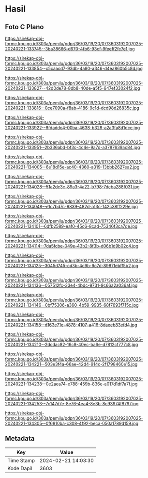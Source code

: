 # Hasil

## Foto C Plano

https://sirekap-obj-formc.kpu.go.id/303a/pemilu/pdpr/36/03/19/20/07/3603192007025-20240221-133745--3ba38666-d670-4fb6-93cf-9feeff2fc7e1.jpg

https://sirekap-obj-formc.kpu.go.id/303a/pemilu/pdpr/36/03/19/20/07/3603192007025-20240221-133854--c5caacd7-93db-4a90-a346-d4ea860b5c8d.jpg

https://sirekap-obj-formc.kpu.go.id/303a/pemilu/pdpr/36/03/19/20/07/3603192007025-20240221-133827--42d0de78-8db8-40de-a5f5-647ef33024f2.jpg

https://sirekap-obj-formc.kpu.go.id/303a/pemilu/pdpr/36/03/19/20/07/3603192007025-20240221-133816--0ce7090a-f8ab-4186-9c1d-dcd98d26835c.jpg

https://sirekap-obj-formc.kpu.go.id/303a/pemilu/pdpr/36/03/19/20/07/3603192007025-20240221-133922--8fdaddc4-00ba-4638-b328-a2a3fa8d1dce.jpg

https://sirekap-obj-formc.kpu.go.id/303a/pemilu/pdpr/36/03/19/20/07/3603192007025-20240221-133951--2b336abd-bf3c-4c4e-9a7d-a3787639ac84.jpg

https://sirekap-obj-formc.kpu.go.id/303a/pemilu/pdpr/36/03/19/20/07/3603192007025-20240221-134005--6e18d15e-ac40-4360-a319-13bbb2627ea2.jpg

https://sirekap-obj-formc.kpu.go.id/303a/pemilu/pdpr/36/03/19/20/07/3603192007025-20240221-134028--51a2dc3c-89a3-4a22-b798-7dcba288f031.jpg

https://sirekap-obj-formc.kpu.go.id/303a/pemilu/pdpr/36/03/19/20/07/3603192007025-20240221-134048--e1c7bd7c-9839-482d-a13c-142c38ff229e.jpg

https://sirekap-obj-formc.kpu.go.id/303a/pemilu/pdpr/36/03/19/20/07/3603192007025-20240221-134101--6dfb2589-eaf0-45c6-8cad-75346f3ca7de.jpg

https://sirekap-obj-formc.kpu.go.id/303a/pemilu/pdpr/36/03/19/20/07/3603192007025-20240221-134114--7da5fcbe-049e-43b2-8f3b-d06b1d9b02c4.jpg

https://sirekap-obj-formc.kpu.go.id/303a/pemilu/pdpr/36/03/19/20/07/3603192007025-20240221-134125--3045d745-cd3b-4c9b-9c7d-8987febff5b2.jpg

https://sirekap-obj-formc.kpu.go.id/303a/pemilu/pdpr/36/03/19/20/07/3603192007025-20240221-134136--057512fc-33e4-4bdc-9731-9c66a2a036af.jpg

https://sirekap-obj-formc.kpu.go.id/303a/pemilu/pdpr/36/03/19/20/07/3603192007025-20240221-134146--0bf75306-a360-4b59-9935-68f7693f715c.jpg

https://sirekap-obj-formc.kpu.go.id/303a/pemilu/pdpr/36/03/19/20/07/3603192007025-20240221-134158--d163e71e-4878-4107-a416-8daeeb83efd4.jpg

https://sirekap-obj-formc.kpu.go.id/303a/pemilu/pdpr/36/03/19/20/07/3603192007025-20240221-134210--2dcdac82-16c8-40ec-ba6e-d7812cf777c8.jpg

https://sirekap-obj-formc.kpu.go.id/303a/pemilu/pdpr/36/03/19/20/07/3603192007025-20240221-134221--503e3f4a-66ae-42d4-914c-2f1798460e15.jpg

https://sirekap-obj-formc.kpu.go.id/303a/pemilu/pdpr/36/03/19/20/07/3603192007025-20240221-134238--0e2aea74-e788-459b-836e-a017d1df7a7f.jpg

https://sirekap-obj-formc.kpu.go.id/303a/pemilu/pdpr/36/03/19/20/07/3603192007025-20240221-134253--7c147d7e-8e76-4ea4-8e3b-8c93974f8797.jpg

https://sirekap-obj-formc.kpu.go.id/303a/pemilu/pdpr/36/03/19/20/07/3603192007025-20240221-134305--0f6810ba-c308-4f92-beca-050a1789d159.jpg


## Metadata

| Key        | Value               |
| ---------- | ------------------- |
| Time Stamp | 2024-02-21 14:03:30 |
| Kode Dapil | 3603                |



